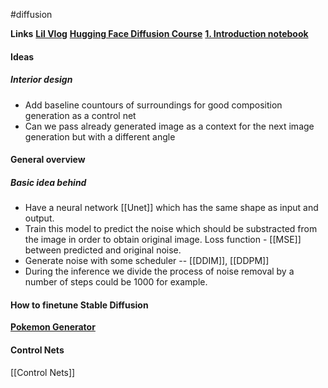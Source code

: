 #diffusion

**Links**
**[Lil Vlog](https://lilianweng.github.io/posts/2021-07-11-diffusion-models/)**
**[Hugging Face Diffusion Course](https://drive.google.com/drive/u/0/folders/1nzUTjBL_QJx0887wdRmJ643C63oQ5sfW)**
**[1. Introduction notebook](https://colab.research.google.com/drive/1eK1E8Ua9sCn79AwHqKDFJyveI01I9yDj#scrollTo=pEa6TgCFtQwv)**


#### Ideas
##### Interior design
* Add baseline countours of surroundings for good composition generation as a control net
* Can we pass already generated image as a context for the next image generation but with a different angle

#### General overview
##### Basic idea behind
* Have a neural network [[Unet]] which has the same shape as input and output. 
* Train this model to predict the noise which should be substracted from the image in order to obtain original image. Loss function - [[MSE]] between predicted and original noise.
* Generate noise with some scheduler -- [[DDIM]], [[DDPM]]
* During the inference we divide the process of noise removal by a number of steps could be 1000 for example. 


#### How to finetune Stable Diffusion
**[Pokemon Generator](https://lambdalabs.com/blog/how-to-fine-tune-stable-diffusion-how-we-made-the-text-to-pokemon-model-at-lambda)**



#### Control Nets
[[Control Nets]]